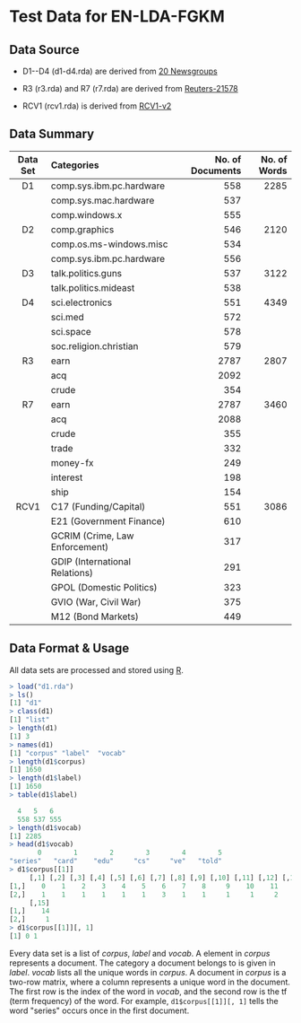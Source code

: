 # Test Data for EN-LDA-FGKM #

## Data Source ##

* D1--D4 (d1-d4.rda) are derived from
  [20 Newsgroups](http://qwone.com/~jason/20Newsgroups/)

* R3 (r3.rda) and R7 (r7.rda) are derived from
  [Reuters-21578](http://www.daviddlewis.com/resources/testcollections/reuters21578/)

* RCV1 (rcv1.rda) is derived from
  [RCV1-v2](http://www.ai.mit.edu/projects/jmlr/papers/volume5/lewis04a/lyrl2004_rcv1v2_README.htm)


## Data Summary ##

| Data Set | Categories                     | No. of Documents | No. of Words |
|:--------:|:-------------------------------|-----------------:|-------------:|
| D1       | comp.sys.ibm.pc.hardware       | 558              | 2285         |
|          | comp.sys.mac.hardware          | 537              |              |
|          | comp.windows.x                 | 555              |              |
| D2       | comp.graphics                  | 546              | 2120         |
|          | comp.os.ms-windows.misc        | 534              |              |
|          | comp.sys.ibm.pc.hardware       | 556              |              |
| D3       | talk.politics.guns             | 537              | 3122         |
|          | talk.politics.mideast          | 538              |              |
| D4       | sci.electronics                | 551              | 4349         |
|          | sci.med                        | 572              |              |
|          | sci.space                      | 578              |              |
|          | soc.religion.christian         | 579              |              |
| R3       | earn                           | 2787             | 2807         |
|          | acq                            | 2092             |              |
|          | crude                          | 354              |              |
| R7       | earn                           | 2787             | 3460         |
|          | acq                            | 2088             |              |
|          | crude                          | 355              |              |
|          | trade                          | 332              |              |
|          | money-fx                       | 249              |              |
|          | interest                       | 198              |              |
|          | ship                           | 154              |              |
| RCV1     | C17 (Funding/Capital)          | 551              | 3086         |
|          | E21 (Government Finance)       | 610              |              |
|          | GCRIM (Crime, Law Enforcement) | 317              |              |
|          | GDIP (International Relations) | 291              |              |
|          | GPOL (Domestic Politics)       | 323              |              |
|          | GVIO (War, Civil War)          | 375              |              |
|          | M12 (Bond Markets)             | 449              |              |


## Data Format & Usage ##

All data sets are processed and stored using [R](https://www.r-project.org/).

```R
> load("d1.rda")
> ls()
[1] "d1"
> class(d1)
[1] "list"
> length(d1)
[1] 3
> names(d1)
[1] "corpus" "label"  "vocab"
> length(d1$corpus)
[1] 1650
> length(d1$label)
[1] 1650
> table(d1$label)

  4   5   6
  558 537 555
> length(d1$vocab)
[1] 2285
> head(d1$vocab)
       0        1        2        3        4        5
"series"   "card"    "edu"     "cs"     "ve"   "told"
> d1$corpus[[1]]
     [,1] [,2] [,3] [,4] [,5] [,6] [,7] [,8] [,9] [,10] [,11] [,12] [,13] [,14]
[1,]    0    1    2    3    4    5    6    7    8     9    10    11    12    13
[2,]    1    1    1    1    1    1    3    1    1     1     1     2     1     1
     [,15]
[1,]    14
[2,]     1
> d1$corpus[[1]][, 1]
[1] 0 1
```

Every data set is a list of *corpus*, *label* and *vocab*.  A element
in *corpus* represents a document.  The category a document belongs to
is given in *label*.  *vocab* lists all the unique words in *corpus*.
A document in *corpus* is a two-row matrix, where a column represents
a unique word in the document.  The first row is the index of the word
in *vocab*, and the second row is the tf (term frequency) of the word.
For example, `d1$corpus[[1]][, 1]` tells the word "series" occurs once
in the first document.
